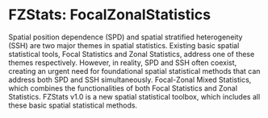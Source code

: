 **FZStats: FocalZonalStatistics**
====
Spatial position dependence (SPD) and spatial stratified heterogeneity (SSH) are two major themes in spatial statistics. Existing basic spatial statistical tools, Focal Statistics and Zonal Statistics, address one of these themes respectively. However, in reality, SPD and SSH often coexist, creating an urgent need for foundational spatial statistical methods that can address both SPD and SSH simultaneously. Focal-Zonal Mixed Statistics, which combines the functionalities of both Focal Statistics and Zonal Statistics. FZStats v1.0 is a new spatial statistical toolbox, which includes all these basic spatial statistical methods.

